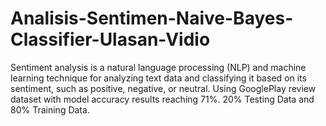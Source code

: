 # Analisis-Sentimen-Naive-Bayes-Classifier-Ulasan-Vidio
Sentiment analysis is a natural language processing (NLP) and machine learning technique for analyzing text data and classifying it based on its sentiment, such as positive, negative, or neutral. Using GooglePlay review dataset with model accuracy results reaching 71%. 20% Testing Data and 80% Training Data.
